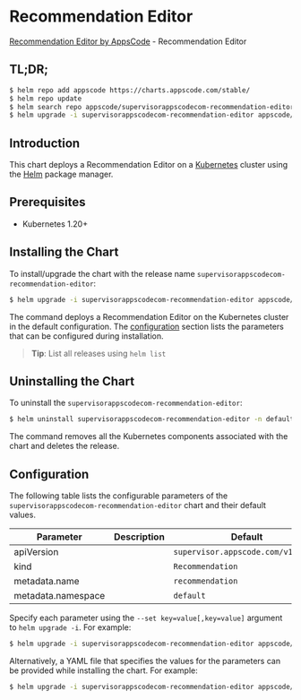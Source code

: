 # Recommendation Editor

[Recommendation Editor by AppsCode](https://appscode.com) - Recommendation Editor

## TL;DR;

```bash
$ helm repo add appscode https://charts.appscode.com/stable/
$ helm repo update
$ helm search repo appscode/supervisorappscodecom-recommendation-editor --version=v0.19.0
$ helm upgrade -i supervisorappscodecom-recommendation-editor appscode/supervisorappscodecom-recommendation-editor -n default --create-namespace --version=v0.19.0
```

## Introduction

This chart deploys a Recommendation Editor on a [Kubernetes](http://kubernetes.io) cluster using the [Helm](https://helm.sh) package manager.

## Prerequisites

- Kubernetes 1.20+

## Installing the Chart

To install/upgrade the chart with the release name `supervisorappscodecom-recommendation-editor`:

```bash
$ helm upgrade -i supervisorappscodecom-recommendation-editor appscode/supervisorappscodecom-recommendation-editor -n default --create-namespace --version=v0.19.0
```

The command deploys a Recommendation Editor on the Kubernetes cluster in the default configuration. The [configuration](#configuration) section lists the parameters that can be configured during installation.

> **Tip**: List all releases using `helm list`

## Uninstalling the Chart

To uninstall the `supervisorappscodecom-recommendation-editor`:

```bash
$ helm uninstall supervisorappscodecom-recommendation-editor -n default
```

The command removes all the Kubernetes components associated with the chart and deletes the release.

## Configuration

The following table lists the configurable parameters of the `supervisorappscodecom-recommendation-editor` chart and their default values.

|     Parameter      | Description |                    Default                    |
|--------------------|-------------|-----------------------------------------------|
| apiVersion         |             | <code>supervisor.appscode.com/v1alpha1</code> |
| kind               |             | <code>Recommendation</code>                   |
| metadata.name      |             | <code>recommendation</code>                   |
| metadata.namespace |             | <code>default</code>                          |


Specify each parameter using the `--set key=value[,key=value]` argument to `helm upgrade -i`. For example:

```bash
$ helm upgrade -i supervisorappscodecom-recommendation-editor appscode/supervisorappscodecom-recommendation-editor -n default --create-namespace --version=v0.19.0 --set apiVersion=supervisor.appscode.com/v1alpha1
```

Alternatively, a YAML file that specifies the values for the parameters can be provided while
installing the chart. For example:

```bash
$ helm upgrade -i supervisorappscodecom-recommendation-editor appscode/supervisorappscodecom-recommendation-editor -n default --create-namespace --version=v0.19.0 --values values.yaml
```
